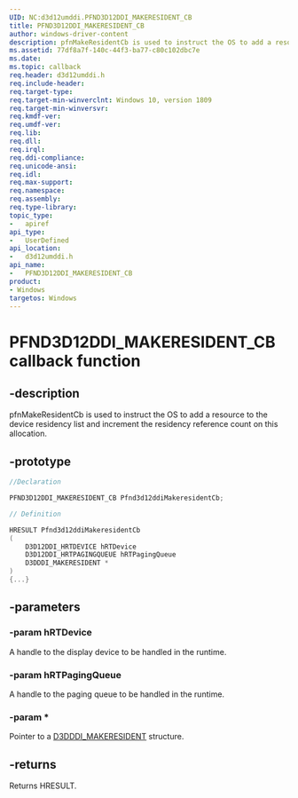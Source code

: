 ```yaml
---
UID: NC:d3d12umddi.PFND3D12DDI_MAKERESIDENT_CB
title: PFND3D12DDI_MAKERESIDENT_CB
author: windows-driver-content
description: pfnMakeResidentCb is used to instruct the OS to add a resource to the device residency list and increment the residency reference count on this allocation.
ms.assetid: 77df8a7f-140c-44f3-ba77-c80c102dbc7e
ms.date: 
ms.topic: callback
req.header: d3d12umddi.h
req.include-header:
req.target-type:
req.target-min-winverclnt: Windows 10, version 1809
req.target-min-winversvr:
req.kmdf-ver:
req.umdf-ver:
req.lib:
req.dll:
req.irql: 
req.ddi-compliance:
req.unicode-ansi:
req.idl:
req.max-support:
req.namespace:
req.assembly:
req.type-library: 
topic_type: 
-	apiref
api_type: 
-	UserDefined
api_location: 
-	d3d12umddi.h
api_name: 
-	PFND3D12DDI_MAKERESIDENT_CB
product:
- Windows
targetos: Windows
---
```


# PFND3D12DDI_MAKERESIDENT_CB callback function

## -description

pfnMakeResidentCb is used to instruct the OS to add a resource to the device residency list and increment the residency reference count on this allocation.

## -prototype

```cpp
//Declaration

PFND3D12DDI_MAKERESIDENT_CB Pfnd3d12ddiMakeresidentCb; 

// Definition

HRESULT Pfnd3d12ddiMakeresidentCb 
(
	D3D12DDI_HRTDEVICE hRTDevice
	D3D12DDI_HRTPAGINGQUEUE hRTPagingQueue
	D3DDDI_MAKERESIDENT *
)
{...}

```

## -parameters

### -param hRTDevice

A handle to the display device to be handled in the runtime.

### -param hRTPagingQueue

A handle to the paging queue to be handled in the runtime.

### -param *

Pointer to a [D3DDDI_MAKERESIDENT](../d3dukmdt/ns-d3dukmdt-d3dddi_makeresident.md) structure.


## -returns

Returns HRESULT.
